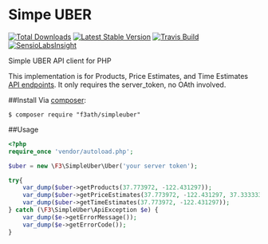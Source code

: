 # Simpe UBER
[![Total Downloads](https://img.shields.io/packagist/dt/f3ath/simpleuber.svg)](https://packagist.org/packages/f3ath/simpleuber)
[![Latest Stable Version](https://img.shields.io/packagist/v/f3ath/simpleuber.svg)](https://packagist.org/packages/f3ath/simpleuber)
[![Travis Build](https://travis-ci.org/f3ath/simpleuber.svg?branch=master)](https://travis-ci.org/f3ath/simpleuber)
[![SensioLabsInsight](https://insight.sensiolabs.com/projects/3637a8cf-8735-465a-b528-a4ad1edff017/mini.png)](https://insight.sensiolabs.com/projects/3637a8cf-8735-465a-b528-a4ad1edff017)

Simple UBER API client for PHP

This implementation is for Products, Price Estimates, and Time Estimates [API endpoints](https://developer.uber.com/docs/api-overview).
It only requires the server_token, no OAth involved.

##Install
Via [composer](https://getcomposer.org):

`$ composer require "f3ath/simpleuber"`

##Usage
```php
<?php
require_once 'vendor/autoload.php';

$uber = new \F3\SimpleUber\Uber('your server token');

try{
    var_dump($uber->getProducts(37.773972, -122.431297));
    var_dump($uber->getPriceEstimates(37.773972, -122.431297, 37.333333, -121.9));
    var_dump($uber->getTimeEstimates(37.773972, -122.431297));
} catch (\F3\SimpleUber\ApiException $e) {
    var_dump($e->getErrorMessage());
    var_dump($e->getErrorCode());
}

```
